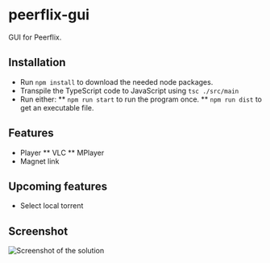 # peerflix-gui
GUI for Peerflix.

## Installation
* Run `npm install` to download the needed node packages.
* Transpile the TypeScript code to JavaScript using `tsc ./src/main`
* Run either:
** `npm run start` to run the program once.
** `npm run dist` to get an executable file.

## Features
* Player
** VLC
** MPlayer
* Magnet link

## Upcoming features
* Select local torrent

## Screenshot
![Screenshot of the solution][screenshot]

[screenshot]: https://i.gyazo.com/753951cab9a1d6fd51dc13339ff5693b.png "Screenshot of the solution"